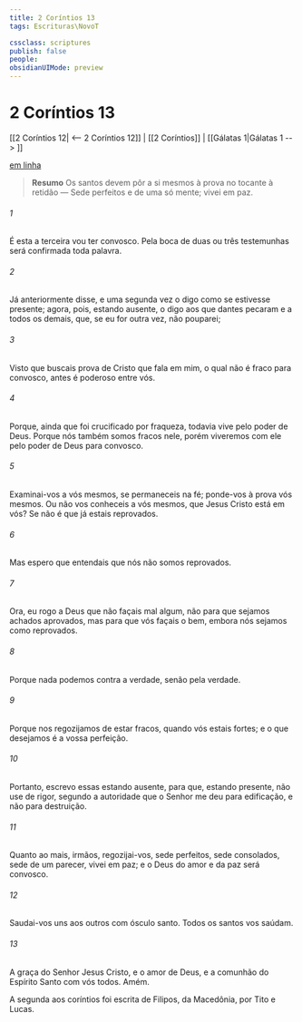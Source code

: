 ```yaml
---
title: 2 Coríntios 13
tags: Escrituras\NovoT

cssclass: scriptures
publish: false
people:
obsidianUIMode: preview
---
```


# 2 Coríntios 13
[[2 Coríntios 12| <-- 2 Coríntios 12]] | [[2 Coríntios]] | [[Gálatas 1|Gálatas 1 --> ]]

[em linha](https://churchofjesuschrist.org/study/scriptures/nt/2-cor/13?lang=por)

> __Resumo__
Os santos devem pôr a si mesmos à prova no tocante à retidão — Sede perfeitos e de uma só mente; vivei em paz.

###### 1 
É esta a terceira  vou ter convosco. Pela boca de duas ou três testemunhas será confirmada toda palavra.

###### 2 
Já anteriormente  disse, e uma segunda vez o digo como se estivesse presente; agora, pois, estando ausente, o digo aos que dantes pecaram e a todos os demais, que, se eu for outra vez, não  pouparei;

###### 3 
Visto que buscais  prova de Cristo que fala em mim, o qual não é fraco para convosco, antes é poderoso entre vós.

###### 4 
Porque, ainda que foi crucificado por fraqueza, todavia vive pelo poder de Deus. Porque nós também somos fracos nele, porém viveremos com ele pelo poder de Deus para convosco.

###### 5 
Examinai-vos a vós mesmos, se permaneceis na fé; ponde-vos à prova vós mesmos. Ou não vos conheceis a vós mesmos, que Jesus Cristo está em vós? Se não é que já estais reprovados.

###### 6 
Mas espero que entendais que nós não somos reprovados.

###### 7 
Ora, eu rogo a Deus que não façais mal algum, não para que sejamos achados aprovados, mas para que vós façais o bem, embora nós sejamos como reprovados.

###### 8 
Porque nada podemos contra a verdade, senão pela verdade.

###### 9 
Porque nos regozijamos de estar fracos, quando vós estais fortes; e o que desejamos é a vossa perfeição.

###### 10 
Portanto, escrevo essas  estando ausente, para que, estando presente, não use de rigor, segundo a autoridade que o Senhor me deu para edificação, e não para destruição.

###### 11 
Quanto ao mais, irmãos, regozijai-vos, sede perfeitos, sede consolados, sede de um  parecer, vivei em paz; e o Deus do amor e da paz será convosco.

###### 12 
Saudai-vos uns aos outros com ósculo santo. Todos os santos vos saúdam.

###### 13 
A graça do Senhor Jesus Cristo, e o amor de Deus, e a comunhão do Espírito Santo  com vós todos. Amém.

A segunda  aos coríntios foi escrita de Filipos,  da Macedônia, por Tito e Lucas.

